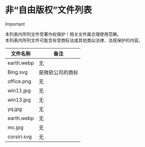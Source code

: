 # 非“自由版权”文件列表
>[!Important]
>本列表内所列文件受著作权保护！相关文件属合理使用范畴。<br>本列表内所列文件可能含有受商标法或其他类似法律、法规保护的内容。

| 文件名称 | 备注| 
| --- | --- |
|earth.webp|无| 
|Bing.svg|是微软公司的商标|
|office.png|无|
|win11.jpg|无|
|win13.jpg|无|
|yq.jpg|无|
|earth.webp|无|
|mc.jpg|无|
|corsiri.svg|无|